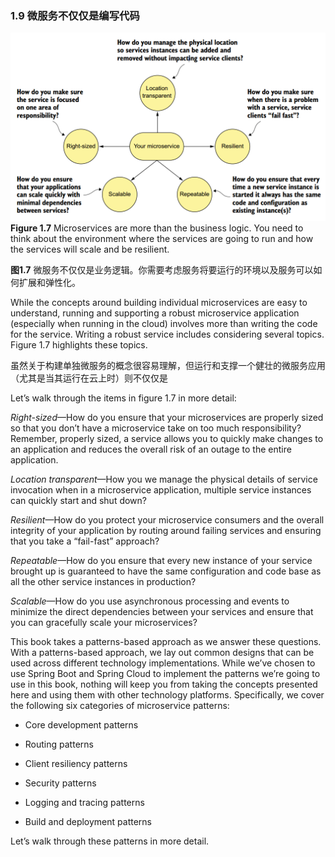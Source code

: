 ### 1.9 微服务不仅仅是编写代码

![](/assets/figure1.7.png)**Figure 1.7** Microservices are more than the business logic. You need to think about the environment where the services are going to run and how the services will scale and be resilient.

**图1.7** 微服务不仅仅是业务逻辑。你需要考虑服务将要运行的环境以及服务可以如何扩展和弹性化。

While the concepts around building individual microservices are easy to understand, running and supporting a robust microservice application \(especially when running in the cloud\) involves more than writing the code for the service. Writing a robust service includes considering several topics. Figure 1.7 highlights these topics.

虽然关于构建单独微服务的概念很容易理解，但运行和支撑一个健壮的微服务应用（尤其是当其运行在云上时）则不仅仅是

Let’s walk through the items in figure 1.7 in more detail:

_Right-sized_—How do you ensure that your microservices are properly sized so that you don’t have a microservice take on too much responsibility? Remember, properly sized, a service allows you to quickly make changes to an application and reduces the overall risk of an outage to the entire application.

_Location transparent_—How you we manage the physical details of service invocation when in a microservice application, multiple service instances can quickly start and shut down?

_Resilient_—How do you protect your microservice consumers and the overall integrity of your application by routing around failing services and ensuring that you take a “fail-fast” approach?

_Repeatable_—How do you ensure that every new instance of your service brought up is guaranteed to have the same configuration and code base as all the other service instances in production?

_Scalable_—How do you use asynchronous processing and events to minimize the direct dependencies between your services and ensure that you can gracefully scale your microservices?

This book takes a patterns-based approach as we answer these questions. With a patterns-based approach, we lay out common designs that can be used across different technology implementations. While we’ve chosen to use Spring Boot and Spring Cloud to implement the patterns we’re going to use in this book, nothing will keep you from taking the concepts presented here and using them with other technology platforms. Specifically, we cover the following six categories of microservice patterns:

* Core development patterns

* Routing patterns

* Client resiliency patterns

* Security patterns

* Logging and tracing patterns

* Build and deployment patterns

Let’s walk through these patterns in more detail.

